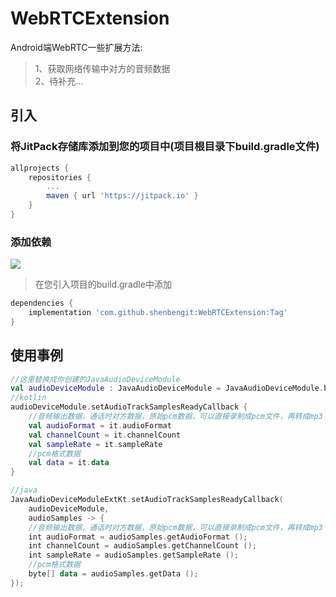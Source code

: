 # WebRTCExtension
Android端WebRTC一些扩展方法:

>1、获取网络传输中对方的音频数据     
>2、待补充...

## 引入
### 将JitPack存储库添加到您的项目中(项目根目录下build.gradle文件)
```gradle
allprojects {
    repositories {
        ...
        maven { url 'https://jitpack.io' }
    }
}
```
### 添加依赖
[![](https://jitpack.io/v/shenbengit/WebRTCExtension.svg)](https://jitpack.io/#shenbengit/WebRTCExtension)
> 在您引入项目的build.gradle中添加
```gradle
dependencies {
    implementation 'com.github.shenbengit:WebRTCExtension:Tag'
}
```
## 使用事例
```kotlin
//这里替换成你创建的JavaAudioDeviceModule
val audioDeviceModule : JavaAudioDeviceModule = JavaAudioDeviceModule.builder(applicationContext).createAudioDeviceModule()
//kotlin
audioDeviceModule.setAudioTrackSamplesReadyCallback {
    //音频输出数据，通话时对方数据，原始pcm数据，可以直接录制成pcm文件，再转成mp3
    val audioFormat = it.audioFormat
    val channelCount = it.channelCount
    val sampleRate = it.sampleRate
    //pcm格式数据
    val data = it.data
}

//java
JavaAudioDeviceModuleExtKt.setAudioTrackSamplesReadyCallback(
    audioDeviceModule,
    audioSamples -> {
    //音频输出数据，通话时对方数据，原始pcm数据，可以直接录制成pcm文件，再转成mp3
    int audioFormat = audioSamples.getAudioFormat ();
    int channelCount = audioSamples.getChannelCount ();
    int sampleRate = audioSamples.getSampleRate ();
    //pcm格式数据
    byte[] data = audioSamples.getData ();
});
```
